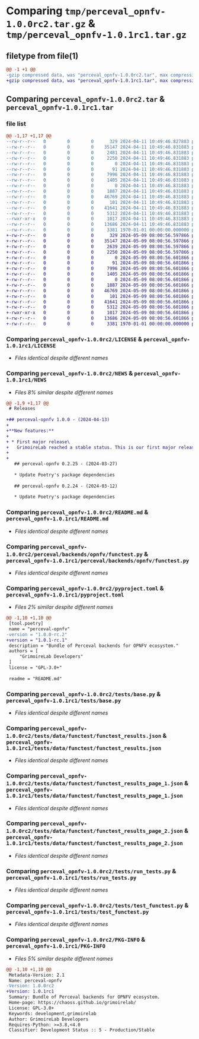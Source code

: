 # Comparing `tmp/perceval_opnfv-1.0.0rc2.tar.gz` & `tmp/perceval_opnfv-1.0.1rc1.tar.gz`

## filetype from file(1)

```diff
@@ -1 +1 @@
-gzip compressed data, was "perceval_opnfv-1.0.0rc2.tar", max compression
+gzip compressed data, was "perceval_opnfv-1.0.1rc1.tar", max compression
```

## Comparing `perceval_opnfv-1.0.0rc2.tar` & `perceval_opnfv-1.0.1rc1.tar`

### file list

```diff
@@ -1,17 +1,17 @@
--rw-r--r--   0        0        0      329 2024-04-11 10:49:46.827883 perceval_opnfv-1.0.0rc2/AUTHORS
--rw-r--r--   0        0        0    35147 2024-04-11 10:49:46.831883 perceval_opnfv-1.0.0rc2/LICENSE
--rw-r--r--   0        0        0     2481 2024-04-11 10:49:46.831883 perceval_opnfv-1.0.0rc2/NEWS
--rw-r--r--   0        0        0     2250 2024-04-11 10:49:46.831883 perceval_opnfv-1.0.0rc2/README.md
--rw-r--r--   0        0        0        0 2024-04-11 10:49:46.831883 perceval_opnfv-1.0.0rc2/perceval/backends/opnfv/__init__.py
--rw-r--r--   0        0        0       91 2024-04-11 10:49:46.831883 perceval_opnfv-1.0.0rc2/perceval/backends/opnfv/_version.py
--rw-r--r--   0        0        0     7996 2024-04-11 10:49:46.831883 perceval_opnfv-1.0.0rc2/perceval/backends/opnfv/functest.py
--rw-r--r--   0        0        0     1405 2024-04-11 10:49:46.831883 perceval_opnfv-1.0.0rc2/pyproject.toml
--rw-r--r--   0        0        0        0 2024-04-11 10:49:46.831883 perceval_opnfv-1.0.0rc2/tests/__init__.py
--rw-r--r--   0        0        0     1887 2024-04-11 10:49:46.831883 perceval_opnfv-1.0.0rc2/tests/base.py
--rw-r--r--   0        0        0    46769 2024-04-11 10:49:46.831883 perceval_opnfv-1.0.0rc2/tests/data/functest/functest_results.json
--rw-r--r--   0        0        0      101 2024-04-11 10:49:46.831883 perceval_opnfv-1.0.0rc2/tests/data/functest/functest_results_empty.json
--rw-r--r--   0        0        0    41641 2024-04-11 10:49:46.831883 perceval_opnfv-1.0.0rc2/tests/data/functest/functest_results_page_1.json
--rw-r--r--   0        0        0     5312 2024-04-11 10:49:46.831883 perceval_opnfv-1.0.0rc2/tests/data/functest/functest_results_page_2.json
--rwxr-xr-x   0        0        0     1017 2024-04-11 10:49:46.831883 perceval_opnfv-1.0.0rc2/tests/run_tests.py
--rw-r--r--   0        0        0    13686 2024-04-11 10:49:46.831883 perceval_opnfv-1.0.0rc2/tests/test_functest.py
--rw-r--r--   0        0        0     3381 1970-01-01 00:00:00.000000 perceval_opnfv-1.0.0rc2/PKG-INFO
+-rw-r--r--   0        0        0      329 2024-05-09 08:00:56.597866 perceval_opnfv-1.0.1rc1/AUTHORS
+-rw-r--r--   0        0        0    35147 2024-05-09 08:00:56.597866 perceval_opnfv-1.0.1rc1/LICENSE
+-rw-r--r--   0        0        0     2639 2024-05-09 08:00:56.597866 perceval_opnfv-1.0.1rc1/NEWS
+-rw-r--r--   0        0        0     2250 2024-05-09 08:00:56.597866 perceval_opnfv-1.0.1rc1/README.md
+-rw-r--r--   0        0        0        0 2024-05-09 08:00:56.601866 perceval_opnfv-1.0.1rc1/perceval/backends/opnfv/__init__.py
+-rw-r--r--   0        0        0       91 2024-05-09 08:00:56.601866 perceval_opnfv-1.0.1rc1/perceval/backends/opnfv/_version.py
+-rw-r--r--   0        0        0     7996 2024-05-09 08:00:56.601866 perceval_opnfv-1.0.1rc1/perceval/backends/opnfv/functest.py
+-rw-r--r--   0        0        0     1405 2024-05-09 08:00:56.601866 perceval_opnfv-1.0.1rc1/pyproject.toml
+-rw-r--r--   0        0        0        0 2024-05-09 08:00:56.601866 perceval_opnfv-1.0.1rc1/tests/__init__.py
+-rw-r--r--   0        0        0     1887 2024-05-09 08:00:56.601866 perceval_opnfv-1.0.1rc1/tests/base.py
+-rw-r--r--   0        0        0    46769 2024-05-09 08:00:56.601866 perceval_opnfv-1.0.1rc1/tests/data/functest/functest_results.json
+-rw-r--r--   0        0        0      101 2024-05-09 08:00:56.601866 perceval_opnfv-1.0.1rc1/tests/data/functest/functest_results_empty.json
+-rw-r--r--   0        0        0    41641 2024-05-09 08:00:56.601866 perceval_opnfv-1.0.1rc1/tests/data/functest/functest_results_page_1.json
+-rw-r--r--   0        0        0     5312 2024-05-09 08:00:56.601866 perceval_opnfv-1.0.1rc1/tests/data/functest/functest_results_page_2.json
+-rwxr-xr-x   0        0        0     1017 2024-05-09 08:00:56.601866 perceval_opnfv-1.0.1rc1/tests/run_tests.py
+-rw-r--r--   0        0        0    13686 2024-05-09 08:00:56.601866 perceval_opnfv-1.0.1rc1/tests/test_functest.py
+-rw-r--r--   0        0        0     3381 1970-01-01 00:00:00.000000 perceval_opnfv-1.0.1rc1/PKG-INFO
```

### Comparing `perceval_opnfv-1.0.0rc2/LICENSE` & `perceval_opnfv-1.0.1rc1/LICENSE`

 * *Files identical despite different names*

### Comparing `perceval_opnfv-1.0.0rc2/NEWS` & `perceval_opnfv-1.0.1rc1/NEWS`

 * *Files 8% similar despite different names*

```diff
@@ -1,9 +1,17 @@
 # Releases
 
+## perceval-opnfv 1.0.0 - (2024-04-13)
+
+**New features:**
+
+ * First major release\
+   GrimoireLab reached a stable status. This is our first major release.
+
+
   ## perceval-opnfv 0.2.25 - (2024-03-27)
   
   * Update Poetry's package dependencies
 
   ## perceval-opnfv 0.2.24 - (2024-03-12)
   
   * Update Poetry's package dependencies
```

### Comparing `perceval_opnfv-1.0.0rc2/README.md` & `perceval_opnfv-1.0.1rc1/README.md`

 * *Files identical despite different names*

### Comparing `perceval_opnfv-1.0.0rc2/perceval/backends/opnfv/functest.py` & `perceval_opnfv-1.0.1rc1/perceval/backends/opnfv/functest.py`

 * *Files identical despite different names*

### Comparing `perceval_opnfv-1.0.0rc2/pyproject.toml` & `perceval_opnfv-1.0.1rc1/pyproject.toml`

 * *Files 2% similar despite different names*

```diff
@@ -1,10 +1,10 @@
 [tool.poetry]
 name = "perceval-opnfv"
-version = "1.0.0-rc.2"
+version = "1.0.1-rc.1"
 description = "Bundle of Perceval backends for OPNFV ecosystem."
 authors = [
     "GrimoireLab Developers"
 ]
 license = "GPL-3.0+"
 
 readme = "README.md"
```

### Comparing `perceval_opnfv-1.0.0rc2/tests/base.py` & `perceval_opnfv-1.0.1rc1/tests/base.py`

 * *Files identical despite different names*

### Comparing `perceval_opnfv-1.0.0rc2/tests/data/functest/functest_results.json` & `perceval_opnfv-1.0.1rc1/tests/data/functest/functest_results.json`

 * *Files identical despite different names*

### Comparing `perceval_opnfv-1.0.0rc2/tests/data/functest/functest_results_page_1.json` & `perceval_opnfv-1.0.1rc1/tests/data/functest/functest_results_page_1.json`

 * *Files identical despite different names*

### Comparing `perceval_opnfv-1.0.0rc2/tests/data/functest/functest_results_page_2.json` & `perceval_opnfv-1.0.1rc1/tests/data/functest/functest_results_page_2.json`

 * *Files identical despite different names*

### Comparing `perceval_opnfv-1.0.0rc2/tests/run_tests.py` & `perceval_opnfv-1.0.1rc1/tests/run_tests.py`

 * *Files identical despite different names*

### Comparing `perceval_opnfv-1.0.0rc2/tests/test_functest.py` & `perceval_opnfv-1.0.1rc1/tests/test_functest.py`

 * *Files identical despite different names*

### Comparing `perceval_opnfv-1.0.0rc2/PKG-INFO` & `perceval_opnfv-1.0.1rc1/PKG-INFO`

 * *Files 5% similar despite different names*

```diff
@@ -1,10 +1,10 @@
 Metadata-Version: 2.1
 Name: perceval-opnfv
-Version: 1.0.0rc2
+Version: 1.0.1rc1
 Summary: Bundle of Perceval backends for OPNFV ecosystem.
 Home-page: https://chaoss.github.io/grimoirelab/
 License: GPL-3.0+
 Keywords: development,grimoirelab
 Author: GrimoireLab Developers
 Requires-Python: >=3.8,<4.0
 Classifier: Development Status :: 5 - Production/Stable
```

